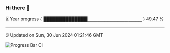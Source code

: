 ### Hi there 👋

⏳ Year progress { ██████████████▁▁▁▁▁▁▁▁▁▁▁▁▁▁▁▁ } 49.47 %

---

⏰ Updated on Sun, 30 Jun 2024 01:21:46 GMT

![Progress Bar CI](https://github.com/liununu/liununu/workflows/Progress%20Bar%20CI/badge.svg)
